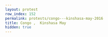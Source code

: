```yaml
---
layout: protest
row_index: 152
permalink: protests/congo---kinshasa-may-2016
title: Congo ,  Kinshasa May
hidden: true
---
```

